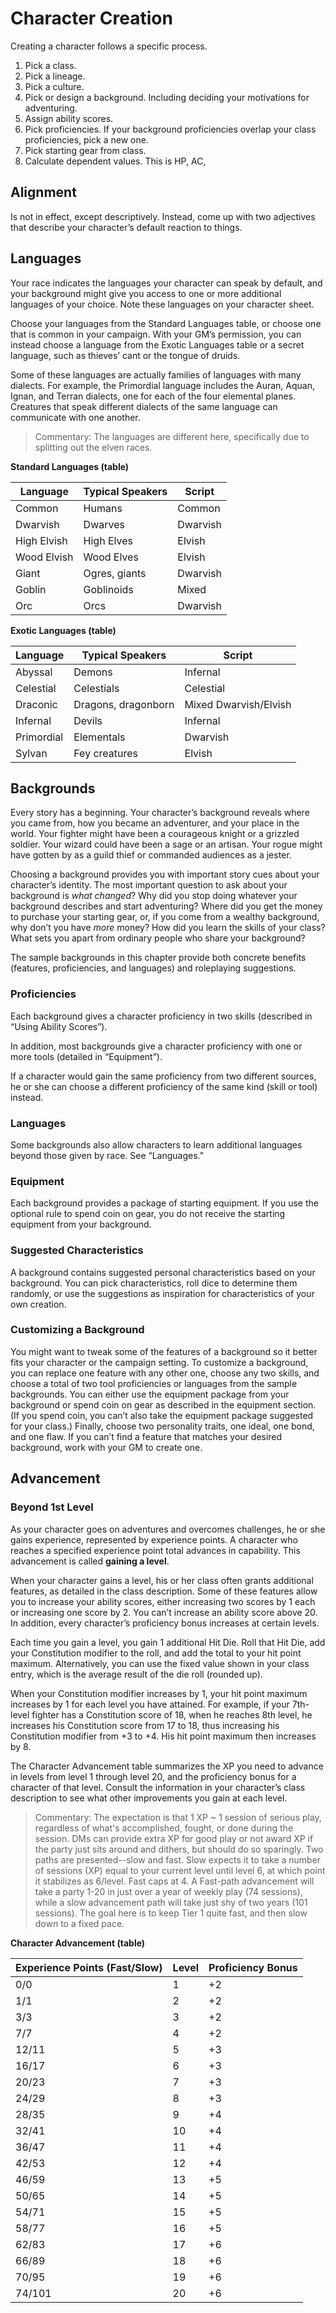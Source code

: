 # Character Creation
Creating a character follows a specific process.
1. Pick a class.
2. Pick a lineage.
3. Pick a culture.
4. Pick or design a background. Including deciding your motivations for adventuring.
5. Assign ability scores.
6. Pick proficiencies. If your background proficiencies overlap your class proficiencies, pick a new one.
7. Pick starting gear from class.
8. Calculate dependent values. This is HP, AC, 

## Alignment
Is not in effect, except descriptively. Instead, come up with two adjectives that describe your character’s default reaction to things. 

## Languages
Your race indicates the languages your character can speak by default, and your background might give you access to one or more additional languages of your choice. Note these languages on your character sheet.

Choose your languages from the Standard Languages table, or choose one that is common in your campaign. With your GM’s permission, you can instead choose a language from the Exotic Languages table or a secret language, such as thieves’ cant or the tongue of druids.

Some of these languages are actually families of languages with many dialects. For example, the Primordial language includes the Auran, Aquan, Ignan, and Terran dialects, one for each of the four elemental planes. Creatures that speak different dialects of the same language can communicate with one another.

> Commentary: The languages are different here, specifically due to splitting out the elven races.

**Standard Languages (table)**

| Language | Typical Speakers | Script   |
|----------|------------------|----------|
| Common   | Humans           | Common   |
| Dwarvish | Dwarves          | Dwarvish |
| High Elvish   | High Elves  | Elvish   |
| Wood Elvish   | Wood Elves  | Elvish   |
| Giant    | Ogres, giants    | Dwarvish |
| Goblin   | Goblinoids       | Mixed    |
| Orc      | Orcs             | Dwarvish |

**Exotic Languages (table)**

| Language    | Typical Speakers    | Script    |
|-------------|---------------------|-----------|
| Abyssal     | Demons              | Infernal  |
| Celestial   | Celestials          | Celestial |
| Draconic    | Dragons, dragonborn | Mixed Dwarvish/Elvish  |
| Infernal    | Devils              | Infernal  |
| Primordial  | Elementals          | Dwarvish  |
| Sylvan      | Fey creatures       | Elvish    |

## Backgrounds
Every story has a beginning. Your character’s background reveals where you came from, how you became an adventurer, and your place in the world. Your fighter might have been a courageous knight or a grizzled soldier. Your wizard could have been a sage or an artisan. Your rogue might have gotten by as a guild thief or commanded audiences as a jester.

Choosing a background provides you with important story cues about your character’s identity. The most important question to ask about your background is *what changed*? Why did you stop doing whatever your background describes and start adventuring? Where did you get the money to purchase your starting gear, or, if you come from a wealthy background, why don’t you have *more* money? How did you learn the skills of your class? What sets you apart from ordinary people who share your background?

The sample backgrounds in this chapter provide both concrete benefits (features, proficiencies, and languages) and roleplaying suggestions.

### Proficiencies

Each background gives a character proficiency in two skills (described in “Using Ability Scores”).

In addition, most backgrounds give a character proficiency with one or more tools (detailed in “Equipment”).

If a character would gain the same proficiency from two different sources, he or she can choose a different proficiency of the same kind (skill or tool) instead.

### Languages

Some backgrounds also allow characters to learn additional languages beyond those given by race. See “Languages.”

### Equipment

Each background provides a package of starting equipment. If you use the optional rule to spend coin on gear, you do not receive the starting equipment from your background.

### Suggested Characteristics

A background contains suggested personal characteristics based on your background. You can pick characteristics, roll dice to determine them randomly, or use the suggestions as inspiration for characteristics of your own creation.

### Customizing a Background

You might want to tweak some of the features of a background so it better fits your character or the campaign setting. To customize a background, you can replace one feature with any other one, choose any two skills, and choose a total of two tool proficiencies or languages from the sample backgrounds. You can either use the equipment package from your background or spend coin on gear as described in the equipment section. (If you spend coin, you can’t also take the equipment package suggested for your class.) Finally, choose two personality traits, one ideal, one bond, and one flaw. If you can’t find a feature that matches your desired background, work with your GM to create one.

## Advancement
### Beyond 1st Level

As your character goes on adventures and overcomes challenges, he or she gains experience, represented by experience points. A character who reaches a specified experience point total advances in capability. This advancement is called **gaining a level**.

When your character gains a level, his or her class often grants additional features, as detailed in the class description. Some of these features allow you to increase your ability scores, either increasing two scores by 1 each or increasing one score by 2. You can’t increase an ability score above 20. In addition, every character’s proficiency bonus increases at certain levels.

Each time you gain a level, you gain 1 additional Hit Die. Roll that Hit Die, add your Constitution modifier to the roll, and add the total to your hit point maximum. Alternatively, you can use the fixed value shown in your class entry, which is the average result of the die roll (rounded up).

When your Constitution modifier increases by 1, your hit point maximum increases by 1 for each level you have attained. For example, if your 7th-level fighter has a Constitution score of 18, when he reaches 8th level, he increases his Constitution score from 17 to 18, thus increasing his Constitution modifier from +3 to +4. His hit point maximum then increases by 8.

The Character Advancement table summarizes the XP you need to advance in levels from level 1 through level 20, and the proficiency bonus for a character of that level. Consult the information in your character’s class description to see what other improvements you gain at each level.

> Commentary: The expectation is that 1 XP ~ 1 session of serious play, regardless of what's accomplished, fought, or done during the session. DMs can provide extra XP for good play or not award XP if the party just sits around and dithers, but should do so sparingly. Two paths are presented--slow and fast. Slow expects it to take a number of sessions (XP) equal to your current level until level 6, at which point it stabilizes as 6/level. Fast caps at 4. A Fast-path advancement will take a party 1-20 in just over a year of weekly play (74 sessions), while a slow advancement path will take just shy of two years (101 sessions). The goal here is to keep Tier 1 quite fast, and then slow down to a fixed pace. 

**Character Advancement (table)**

| Experience Points (Fast/Slow) | Level | Proficiency Bonus |
|-------------------|-------|-------------------|
| 0/0               | 1     | +2                |
| 1/1               | 2     | +2                |
| 3/3               | 3     | +2                |
| 7/7               | 4     | +2                |
| 12/11             | 5     | +3                |
| 16/17             | 6     | +3                |
| 20/23             | 7     | +3                |
| 24/29             | 8     | +3                |
| 28/35             | 9     | +4                |
| 32/41             | 10    | +4                |
| 36/47             | 11    | +4                |
| 42/53             | 12    | +4                |
| 46/59             | 13    | +5                |
| 50/65             | 14    | +5                |
| 54/71             | 15    | +5                |
| 58/77             | 16    | +5                |
| 62/83             | 17    | +6                |
| 66/89             | 18    | +6                |
| 70/95             | 19    | +6                |
| 74/101            | 20    | +6                |

